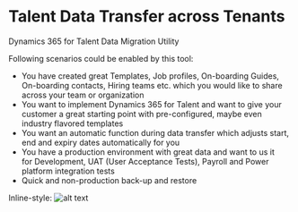 # Talent Data Transfer across Tenants
Dynamics 365 for Talent Data Migration Utility

Following scenarios could be enabled by this tool:

- You have created great Templates, Job profiles, On-boarding Guides, On-boarding contacts, Hiring teams etc. which you would like to share across your team or organization
- You want to implement Dynamics 365 for Talent and want to give your customer a great starting point with pre-configured, maybe even industry flavored templates
- You want an automatic function during data transfer which adjusts start, end and expiry dates automatically for you 
- You have a production environment with great data and want to us it for Development, UAT (User Acceptance Tests), Payroll and Power platform integration tests
- Quick and non-production back-up and restore 

Inline-style: 
![alt text](https://appapaio001-my.sharepoint.com/personal/apostolis_appapaio001_onmicrosoft_com/Documents/Talent%20People%20Card/High-level%20synch%20flow.gif "High-level flow")
